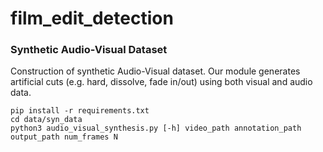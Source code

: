 # film_edit_detection

### Synthetic Audio-Visual Dataset

Construction of synthetic Audio-Visual dataset. Our module generates 
artificial cuts (e.g. hard, dissolve, fade in/out) using both visual and audio data. 

```
pip install -r requirements.txt
cd data/syn_data
python3 audio_visual_synthesis.py [-h] video_path annotation_path output_path num_frames N
```
